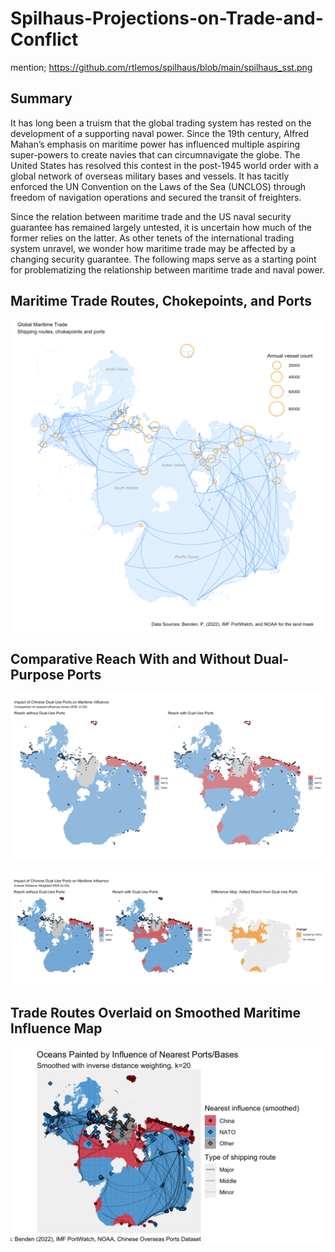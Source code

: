 # Spilhaus-Projections-on-Trade-and-Conflict

mention;  https://github.com/rtlemos/spilhaus/blob/main/spilhaus_sst.png  
## Summary

It has long been a truism that the global trading system has rested on the development of a supporting naval power. Since the 19th century, Alfred Mahan’s emphasis on maritime power has influenced multiple aspiring super-powers to create navies that can circumnavigate the globe. The United States has resolved this contest in the post-1945 world order with a global network of overseas military bases and vessels. It has tacitly enforced the UN Convention on the Laws of the Sea (UNCLOS) through freedom of navigation operations and secured the transit of freighters.  


Since the relation between maritime trade and the US naval security guarantee has remained largely untested, it is uncertain how much of the former relies on the latter. As other tenets of the international trading system unravel, we wonder how maritime trade may be affected by a changing security guarantee.  The following maps serve as a starting point for problematizing the relationship between maritime trade and naval power.


 ## Maritime Trade Routes, Chokepoints, and Ports
 
 <p align="center">
  <img src="maps/spilhaus_map_1.png" width="600"/>
</p>


## Comparative Reach With and Without Dual-Purpose Ports 

 <p align="center">
  <img src="maps/spilhaus_map_2.2.png" width="700"/>
</p>



 <p align="center">
  <img src="maps/spilhaus_map_2.3.png" width="700"/>
</p>


## Trade Routes Overlaid on Smoothed Maritime Influence Map

 <p align="center">
  <img src="maps/spilhaus_map_3.png" width="700"/>
</p>
